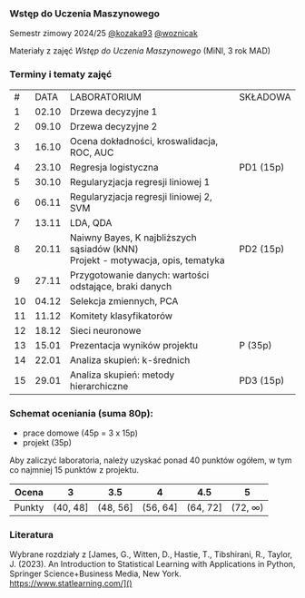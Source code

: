 ### Wstęp do Uczenia Maszynowego

Semestr zimowy 2024/25 [@kozaka93](https://github.com/kozaka93) [@woznicak](https://github.com/woznicak) 

Materiały z zajęć *Wstęp do Uczenia Maszynowego* (MiNI, 3 rok MAD)

### Terminy i tematy zajęć 
<div class="tg-wrap"><table><tbody>
  <tr>
    <td>#</td>
    <td>DATA</td>
    <td>LABORATORIUM</td>
    <td>SKŁADOWA</td>
  </tr>
  <tr>
    <td>1</td>
    <td>02.10</td>
    <td>Drzewa decyzyjne 1</td>
    <td></td>
  </tr>
  <tr>
    <td>2</td>
    <td>09.10</td>
    <td>Drzewa decyzyjne 2</td>
    <td></td>
  </tr>
  <tr>
    <td>3</td>
    <td>16.10</td>
    <td>Ocena dokładności, kroswalidacja, ROC, AUC</td>
    <td></td>
  </tr>
  <tr>
    <td>4</td>
    <td>23.10</td>
    <td>Regresja logistyczna</td>
    <td>PD1 (15p)</td>
  </tr>
  <tr>
    <td>5</td>
    <td>30.10</td>
    <td>Regularyzjacja regresji liniowej 1</td>
    <td></td>
  </tr>
  <tr>
    <td>6</td>
    <td>06.11</td>
    <td>Regularyzjacja regresji liniowej 2, SVM</td>
    <td></td>
  </tr>
  <tr>
    <td>7</td>
    <td>13.11</td>
    <td>LDA, QDA</td>
    <td></td>
  </tr>
  <tr>
    <td>8</td>
    <td>20.11</td>
    <td>Naiwny Bayes, K najbliższych sąsiadów (kNN) <br>Projekt - motywacja, opis, tematyka</td>
    <td>PD2 (15p)</td>
  </tr>
  <tr>
    <td>9</td>
    <td>27.11</td>
    <td>Przygotowanie danych: wartości odstające, braki danych</td>
    <td></td>
  </tr>
  <tr>
    <td>10</td>
    <td>04.12</td>
    <td>Selekcja zmiennych, PCA</td>
    <td></td>
  </tr>
  <tr>
    <td>11</td>
    <td>11.12</td>
    <td>Komitety klasyfikatorów</td>
    <td></td>
  </tr>
  <tr>
    <td>12</td>
    <td>18.12</td>
    <td>Sieci neuronowe</td>
    <td></td>
  </tr>
  <tr>
    <td>13</td>
    <td>15.01</td>
    <td>Prezentacja wyników projektu</td>
    <td>P (35p)</td>
  </tr>
  <tr>
    <td>14</td>
    <td>22.01</td>
    <td>Analiza skupień: k-średnich</td>
    <td></td>
  </tr>
  <tr>
    <td>15</td>
    <td>29.01</td>
    <td>Analiza skupień: metody hierarchiczne</td>
    <td>PD3 (15p)</td>
  </tr>
</tbody></table></div>


### Schemat oceniania (suma 80p):
- prace domowe (45p = 3 x 15p)
- projekt (35p)

Aby zaliczyć laboratoria, należy uzyskać ponad 40 punktów ogółem, w tym co najmniej 15 punktów z projektu.


| Ocena |  3 | 3.5 | 4 | 4.5 | 5 |
|:---:|:---:|:---:|:---:|:---:|:---:|
| Punkty   | (40, 48] | (48, 56] | (56, 64] | (64, 72] | (72, ∞) |

### Literatura

Wybrane rozdziały z [James, G., Witten, D., Hastie, T., Tibshirani, R., Taylor, J. (2023). An Introduction to Statistical Learning with Applications in Python, Springer Science+Business Media, New York. https://www.statlearning.com/]()



